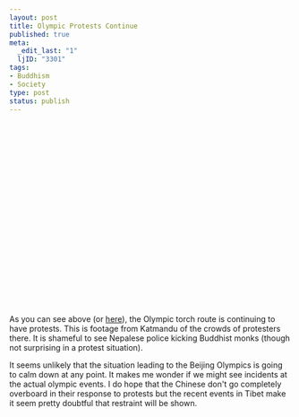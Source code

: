 ```yaml
--- 
layout: post
title: Olympic Protests Continue
published: true
meta: 
  _edit_last: "1"
  ljID: "3301"
tags: 
- Buddhism
- Society
type: post
status: publish
---
```

<div align="center"><object width="425" height="344"><param name="movie" value="http://www.youtube.com/v/LTLorh-D9mI&hl=en"></param><param name="wmode" value="transparent"></param><embed src="http://www.youtube.com/v/LTLorh-D9mI&hl=en" type="application/x-shockwave-flash" wmode="transparent" width="425" height="344"></embed></object></div>
As you can see above (or <a href="http://www.youtube.com/watch?v=LTLorh-D9mI">here</a>), the Olympic torch route is continuing to have protests. This is footage from Katmandu of the crowds of protesters there. It is shameful to see Nepalese police kicking Buddhist monks (though not surprising in a protest situation).

It seems unlikely that the situation leading to the Beijing Olympics is going to calm down at any point. It makes me wonder if we might see incidents at the actual olympic events. I do hope that the Chinese don't go completely overboard in their response to protests but the recent events in Tibet make it seem pretty doubtful that restraint will be shown. 
